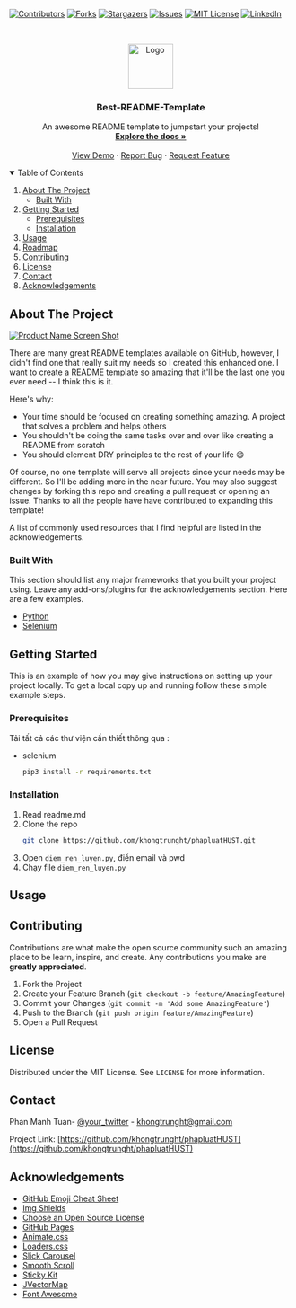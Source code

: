 <!--
*** Thanks for checking out the Best-README-Template. If you have a suggestion
*** that would make this better, please fork the repo and create a pull request
*** or simply open an issue with the tag "enhancement".
*** Thanks again! Now go create something AMAZING! :D
-->



<!-- PROJECT SHIELDS -->
<!--
*** I'm using markdown "reference style" links for readability.
*** Reference links are enclosed in brackets [ ] instead of parentheses ( ).
*** See the bottom of this document for the declaration of the reference variables
*** for contributors-url, forks-url, etc. This is an optional, concise syntax you may use.
*** https://www.markdownguide.org/basic-syntax/#reference-style-links
-->
[![Contributors][contributors-shield]][contributors-url]
[![Forks][forks-shield]][forks-url]
[![Stargazers][stars-shield]][stars-url]
[![Issues][issues-shield]][issues-url]
[![MIT License][license-shield]][license-url]
[![LinkedIn][linkedin-shield]][linkedin-url]



<!-- PROJECT LOGO -->
<br />
<p align="center">
  <a href="https://github.com/khongtrunght/Best-README-Template">
    <img src="images/logo.png" alt="Logo" width="80" height="80">
  </a>

  <h3 align="center">Best-README-Template</h3>

  <p align="center">
    An awesome README template to jumpstart your projects!
    <br />
    <a href="https://github.com/khongtrunght/Best-README-Template"><strong>Explore the docs »</strong></a>
    <br />
    <br />
    <a href="https://github.com/khongtrunght/Best-README-Template">View Demo</a>
    ·
    <a href="https://github.com/khongtrunght/Best-README-Template/issues">Report Bug</a>
    ·
    <a href="https://github.com/khongtrunght/Best-README-Template/issues">Request Feature</a>
  </p>
</p>



<!-- TABLE OF CONTENTS -->
<details open="open">
  <summary>Table of Contents</summary>
  <ol>
    <li>
      <a href="#about-the-project">About The Project</a>
      <ul>
        <li><a href="#built-with">Built With</a></li>
      </ul>
    </li>
    <li>
      <a href="#getting-started">Getting Started</a>
      <ul>
        <li><a href="#prerequisites">Prerequisites</a></li>
        <li><a href="#installation">Installation</a></li>
      </ul>
    </li>
    <li><a href="#usage">Usage</a></li>
    <li><a href="#roadmap">Roadmap</a></li>
    <li><a href="#contributing">Contributing</a></li>
    <li><a href="#license">License</a></li>
    <li><a href="#contact">Contact</a></li>
    <li><a href="#acknowledgements">Acknowledgements</a></li>
  </ol>
</details>



<!-- ABOUT THE PROJECT -->
## About The Project

[![Product Name Screen Shot][product-screenshot]](https://example.com)

There are many great README templates available on GitHub, however, I didn't find one that really suit my needs so I created this enhanced one. I want to create a README template so amazing that it'll be the last one you ever need -- I think this is it.

Here's why:
* Your time should be focused on creating something amazing. A project that solves a problem and helps others
* You shouldn't be doing the same tasks over and over like creating a README from scratch
* You should element DRY principles to the rest of your life :smile:

Of course, no one template will serve all projects since your needs may be different. So I'll be adding more in the near future. You may also suggest changes by forking this repo and creating a pull request or opening an issue. Thanks to all the people have have contributed to expanding this template!

A list of commonly used resources that I find helpful are listed in the acknowledgements.

### Built With

This section should list any major frameworks that you built your project using. Leave any add-ons/plugins for the acknowledgements section. Here are a few examples.
* [Python](https://www.python.org/)
* [Selenium](https://www.selenium.dev/)




<!-- GETTING STARTED -->
## Getting Started

This is an example of how you may give instructions on setting up your project locally.
To get a local copy up and running follow these simple example steps.

### Prerequisites

Tải tất cả các thư viện cần thiết thông qua :
* selenium
  ```sh
  pip3 install -r requirements.txt
  ```

### Installation

1. Read readme.md
2. Clone the repo
   ```sh
   git clone https://github.com/khongtrunght/phapluatHUST.git
   ```
3. Open `diem_ren_luyen.py`, điền email và pwd
4. Chạy file `diem_ren_luyen.py`



<!-- USAGE EXAMPLES -->
## Usage







<!-- CONTRIBUTING -->
## Contributing

Contributions are what make the open source community such an amazing place to be learn, inspire, and create. Any contributions you make are **greatly appreciated**.

1. Fork the Project
2. Create your Feature Branch (`git checkout -b feature/AmazingFeature`)
3. Commit your Changes (`git commit -m 'Add some AmazingFeature'`)
4. Push to the Branch (`git push origin feature/AmazingFeature`)
5. Open a Pull Request



<!-- LICENSE -->
## License

Distributed under the MIT License. See `LICENSE` for more information.



<!-- CONTACT -->
## Contact

Phan Manh Tuan- [@your_twitter](https://twitter.com/khongtrunght) - khongtrunght@gmail.com

Project Link: [https://github.com/khongtrunght/phapluatHUST](https://github.com/khongtrunght/phapluatHUST)



<!-- ACKNOWLEDGEMENTS -->
## Acknowledgements
* [GitHub Emoji Cheat Sheet](https://www.webpagefx.com/tools/emoji-cheat-sheet)
* [Img Shields](https://shields.io)
* [Choose an Open Source License](https://choosealicense.com)
* [GitHub Pages](https://pages.github.com)
* [Animate.css](https://daneden.github.io/animate.css)
* [Loaders.css](https://connoratherton.com/loaders)
* [Slick Carousel](https://kenwheeler.github.io/slick)
* [Smooth Scroll](https://github.com/cferdinandi/smooth-scroll)
* [Sticky Kit](http://leafo.net/sticky-kit)
* [JVectorMap](http://jvectormap.com)
* [Font Awesome](https://fontawesome.com)





<!-- MARKDOWN LINKS & IMAGES -->
<!-- https://www.markdownguide.org/basic-syntax/#reference-style-links -->
[contributors-shield]: https://img.shields.io/github/contributors/khongtrunght/phapluatHUST.svg?style=for-the-badge
[contributors-url]: https://github.com/khongtrunght/phapluatHUST/graphs/contributors
[forks-shield]: https://img.shields.io/github/forks/khongtrunght/phapluatHUST.svg?style=for-the-badge
[forks-url]: https://github.com/khongtrunght/phapluatHUST/network/members
[stars-shield]: https://img.shields.io/github/stars/khongtrunght/phapluatHUST.svg?style=for-the-badge
[stars-url]: https://github.com/khongtrunght/phapluatHUST/stargazers
[issues-shield]: https://img.shields.io/github/issues/khongtrunght/phapluatHUST.svg?style=for-the-badge
[issues-url]: https://github.com/khongtrunght/phapluatHUST/issues
[license-shield]: https://img.shields.io/github/license/khongtrunght/phapluatHUST.svg?style=for-the-badge
[license-url]: https://github.com/khongtrunght/phapluatHUST/blob/master/LICENSE.txt
[linkedin-shield]: https://img.shields.io/badge/-LinkedIn-black.svg?style=for-the-badge&logo=linkedin&colorB=555
[linkedin-url]: https://linkedin.com/in/khongtrunght
[product-screenshot]: images/screenshot.png
